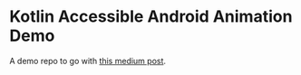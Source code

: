 # Kotlin Accessible Android Animation Demo

A demo repo to go with [this medium post](https://medium.freecodecamp.org/accessible-a11y-kotlin-android-animations-7432bd23e395).
